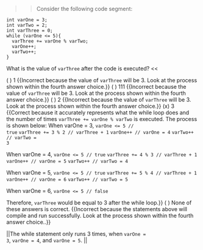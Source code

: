 >>Consider the following code segment:</p>
<pre><code class="java language-java">int varOne = 3;
int varTwo = 2;
int varThree = 0;
while (varOne &lt;= 5){
  varThree += varOne % varTwo;
  varOne++;
  varTwo++;
}
</code></pre>
<p>What is the value of <code>varThree</code> after the code is executed? <<

( ) 1 {{Incorrect because the value of <code>varThree</code> will be 3. Look at the process shown within the fourth answer choice.}}
( ) 111 {{Incorrect because the value of <code>varThree</code> will be 3. Look at the process shown within the fourth answer choice.}}
( ) 2 {{Incorrect because the value of <code>varThree</code> will be 3. Look at the process shown within the fourth answer choice.}}
(x) 3 {{Correct because it accurately represents what the while loop does and the number of times <code>varThree += varOne % varTwo</code> is executed.
The process is shown below:
When varOne = 3,
<code>varOne &lt;= 5 // true</code>
<code>varThree += 3 % 2 // varThree + 1</code>
<code>varOne++ // varOne = 4</code>
<code>varTwo++ // varTwo = 3</code></p>
<p>When varOne = 4,
<code>varOne &lt;= 5 // true</code>
<code>varThree += 4 % 3 // varThree + 1</code>
<code>varOne++ // varOne = 5</code>
<code>varTwo++ // varTwo = 4</code></p>
<p>When varOne = 5,
<code>varOne &lt;= 5 // true</code>
<code>varThree += 5 % 4 // varThree + 1</code>
<code>varOne++ // varOne = 6</code>
<code>varTwo++ // varTwo = 5</code></p>
<p>When varOne = 6,
<code>varOne &lt;= 5 // false</code></p>
<p>Therefore, <code>varThree</code> would be equal to 3 after the while loop.}}
( ) None of these answers is correct. {{Incorrect because the statements above will compile and run successfully. Look at the process shown within the fourth answer choice..}}

||The while statement only runs 3 times, when <code>varOne = 3</code>, <code>varOne = 4</code>, and <code>varOne = 5</code>. ||
